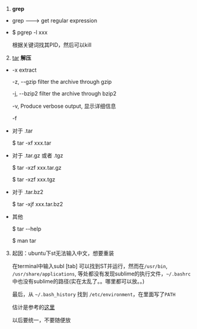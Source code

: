 1. **grep**

 * grep ---> get regular expression

 * $ pgrep -l xxx

    根据关键词找其PID，然后可以kill


2. [tar](http://www.jb51.net/LINUXjishu/43356.h) **解压**

 *  -x extract

    -z, --gzip      filter the archive through gzip

    -j, --bzip2     filter the archive through bzip2

    -v,				Produce verbose output, 显示详细信息

    -f
    
 * 对于 .tar

    $ tar -xf xxx.tar
    
 * 对于 .tar.gz 或者 .tgz

    $ tar -xzf xxx.tar.gz
    
    $ tar -xzf xxx.tgz
    
 * 对于 .tar.bz2

    $ tar -xjf xxx.tar.bz2
    
 * 其他

    $ tar --help
    
    $ man tar


3. 起因：ubuntu下st无法输入中文，想要重装

    在terminal中输入subl [tab] 可以找到ST并运行，然而在`/usr/bin`, `/usr/share/applications`, 等处都没有发现sublime的执行文件，`~/.bashrc`中也没有sublime的路径(实在太乱了。。哪里都可以放。。)
    
    最后，从 `~/.bash_history` 找到 `/etc/environment`，在里面写了`PATH`

    估计是参考的[这里](http://www.2cto.com/os/201304/204819.html)

    以后要统一，不要随便放
    
